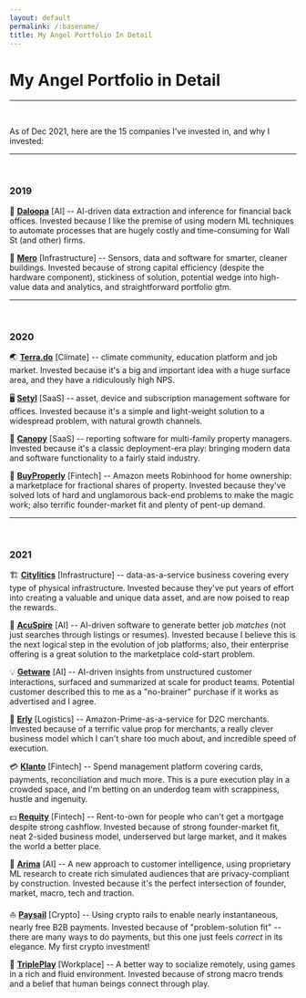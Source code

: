 ```yaml
---
layout: default
permalink: /:basename/
title: My Angel Portfolio In Detail
---
```


# My Angel Portfolio in Detail

----

<br/>

As of Dec 2021, here are the 15 companies I've invested in, and why I invested:

----
<br/>

### 2019

🧠 **[Daloopa](https://www.daloopa.com/)** [AI] -- AI-driven data extraction and inference for financial back offices.  Invested because I like the premise of using modern ML techniques to automate processes that are hugely costly and time-consuming for Wall St (and other) firms.

🏢 **[Mero](https://mero.co/)** [Infrastructure] -- Sensors, data and software for smarter, cleaner buildings.  Invested because of strong capital efficiency (despite the hardware component), stickiness of solution, potential wedge into high-value data and analytics, and straightforward portfolio gtm.

----
<br/>

### 2020

🌏 **[Terra.do](https://terra.do)** [Climate] -- climate community, education platform and job market.  Invested because it's a big and important idea with a huge surface area, and they have a ridiculously high NPS. 

🖥️ **[Setyl](https://www.setyl.com/)** [SaaS] -- asset, device and subscription management software for offices.  Invested because it's a simple and light-weight solution to a widespread problem, with natural growth channels. 

🏫 **[Canopy](https://www.canopyanalytics.com/)** [SaaS] -- reporting software for multi-family property managers.  Invested because it's a classic deployment-era play: bringing modern data and software functionality to a fairly staid industry.

🏡 **[BuyProperly](https://buyproperly.ca/)** [Fintech] -- Amazon meets Robinhood for home ownership: a marketplace for fractional shares of property.  Invested because they've solved lots of hard and unglamorous back-end problems to make the magic work; also terrific founder-market fit and plenty of pent-up demand.

----
<br/>

### 2021

🏗️ **[Citylitics](https://citylitics.com/)** [Infrastructure] -- data-as-a-service business covering every type of physical infrastructure.  Invested because they've put years of effort into creating a valuable and unique data asset, and are now poised to reap the rewards.

🤝 **[AcuSpire](https://www.acuspire.ai)** [AI] -- AI-driven software to generate better job *matches* (not just searches through listings or resumes).  Invested because I believe this is the next logical step in the evolution of job platforms; also, their enterprise offering is a great solution to the marketplace cold-start problem.

💡 **[Getware](https://www.getware.ai/)** [AI] -- AI-driven insights from unstructured customer interactions, surfaced and summarized at scale for product teams.  Potential customer described this to me as a "no-brainer" purchase if it works as advertised and I agree.

🚚 **[Erly](https://www.geterly.com)** [Logistics] -- Amazon-Prime-as-a-service for D2C merchants.  Invested because of a terrific value prop for merchants, a really clever business model which I can't share too much about, and incredible speed of execution.

💳 **[Klanto](https://www.klanto.com)** [Fintech] -- Spend management platform covering cards, payments, reconciliation and much more.  This is a pure execution play in a crowded space, and I'm betting on an underdog team with scrappiness, hustle and ingenuity.

💵 **[Requity](https://www.requityhomes.com)** [Fintech] -- Rent-to-own for people who can't get a mortgage despite strong cashflow.  Invested because of strong founder-market fit, neat 2-sided business model, underserved but large market, and it makes the world a better place.


🛒 **[Arima](https://www.arimadata.com)** [AI] -- A new approach to customer intelligence, using proprietary ML research to create rich simulated audiences that are privacy-compliant by construction.  Invested because it's the perfect intersection of founder, market, macro, tech and traction.

⛵️ **[Paysail](https://paysail.us)** [Crypto] -- Using crypto rails to enable nearly instantaneous, nearly free B2B payments.  Invested because of "problem-solution fit" -- there are many ways to do payments, but this one just feels *correct* in its elegance.  My first crypto investment!

🎲 **[TriplePlay](https://tripleplay.ai)** [Workplace] -- A better way to socialize remotely, using games in a rich and fluid environment.  Invested because of strong macro trends and a belief that human beings connect through play.


